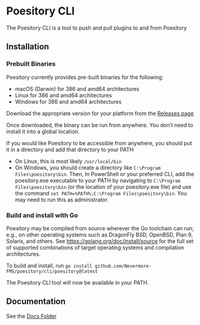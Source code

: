 # Poesitory CLI

The Poesitory CLI is a tool to push and pull plugins to and from Poesitory

## Installation

### Prebuilt Binaries

Poesitory currently provides pre-built binaries for the following:

- macOS (Darwin) for 386 and amd64 architectures
- Linux for 386 and amd64 architectures
- Windows for 386 and amd64 architectures

Download the appropriate version for your platform from the [Releases page](https://github.com/Nevermore-FMS/poesitory/releases)

Once downloaded, the binary can be run from anywhere. You don’t need to install it into a global location.

If you would like Poesitory to be accessible from anywhere, you should put it in a directory and add that directory to your PATH
- On Linux, this is most likely `/usr/local/bin`
- On Windows, you should create a directory like `C:\Program Files\poesitory\bin`. Then, In PowerShell or your preferred CLI, add the poesitory.exe executable to your PATH by navigating to `C:\Program Files\poesitory\bin` (or the location of your poesitory.exe file) and use the command `set PATH=%PATH%;C:\Program Files\poesitory\bin`. You may need to run this as administrator.

### Build and install with Go

Poesitory may be compiled from source wherever the Go toolchain can run; e.g., on other operating systems such as DragonFly BSD, OpenBSD, Plan 9, Solaris, and others. See https://golang.org/doc/install/source for the full set of supported combinations of target operating systems and compilation architectures.

To build and install, run `go install github.com/Nevermore-FMS/poesitory/cli/poesitory@latest`

The Poesitory CLI tool will now be available in your PATH.

## Documentation

See the [Docs Folder](docs)